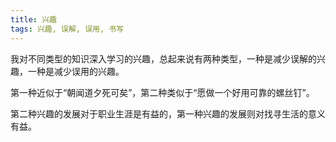 ```yaml
---
title: 兴趣
tags: 兴趣, 误解, 误用, 书写
---
```



我对不同类型的知识深入学习的兴趣，总起来说有两种类型，一种是减少误解的兴趣，一种是减少误用的兴趣。

第一种近似于“朝闻道夕死可矣”，第二种类似于“愿做一个好用可靠的螺丝钉”。

第二种兴趣的发展对于职业生涯是有益的，第一种兴趣的发展则对找寻生活的意义有益。


